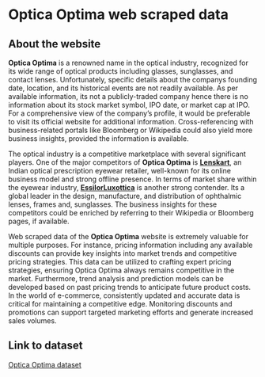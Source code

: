 # Optica Optima web scraped data 

## About the website

**Optica Optima** is a renowned name in the optical industry, recognized for its wide range of optical products including glasses, sunglasses, and contact lenses. Unfortunately, specific details about the companys founding date, location, and its historical events are not readily available. As per available information, its not a publicly-traded company hence there is no information about its stock market symbol, IPO date, or market cap at IPO. For a comprehensive view of the company’s profile, it would be preferable to visit its official website for additional information. Cross-referencing with business-related portals like Bloomberg or Wikipedia could also yield more business insights, provided the information is available.

The optical industry is a competitive marketplace with several significant players. One of the major competitors of **Optica Optima** is **[Lenskart](https://www.lenskart.com)**, an Indian optical prescription eyewear retailer, well-known for its online business model and strong offline presence. In terms of market share within the eyewear industry, **[EssilorLuxottica](https://www.essilorluxottica.com)** is another strong contender. Its a global leader in the design, manufacture, and distribution of ophthalmic lenses, frames and, sunglasses. The business insights for these competitors could be enriched by referring to their Wikipedia or Bloomberg pages, if available.

Web scraped data of the **Optica Optima** website is extremely valuable for multiple purposes. For instance, pricing information including any available discounts can provide key insights into market trends and competitive pricing strategies. This data can be utilized to crafting expert pricing strategies, ensuring Optica Optima always remains competitive in the market. Furthermore, trend analysis and prediction models can be developed based on past pricing trends to anticipate future product costs. In the world of e-commerce, consistently updated and accurate data is critical for maintaining a competitive edge. Monitoring discounts and promotions can support targeted marketing efforts and generate increased sales volumes.


## Link to **dataset**

[Optica Optima dataset](https://www.databoutique.com/buy-data-list-subset/Optica%20Optima%20web%20scraped%20data/r/recWvMwY6BsCLo33K)
